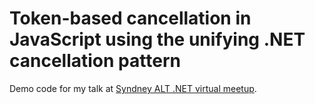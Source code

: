 # Token-based cancellation in JavaScript using the unifying .NET cancellation pattern

Demo code for my talk at [Syndney ALT .NET virtual meetup](https://www.meetup.com/en-AU/Sydney-Alt-Net/events/zhdbvrybcpbgc/).